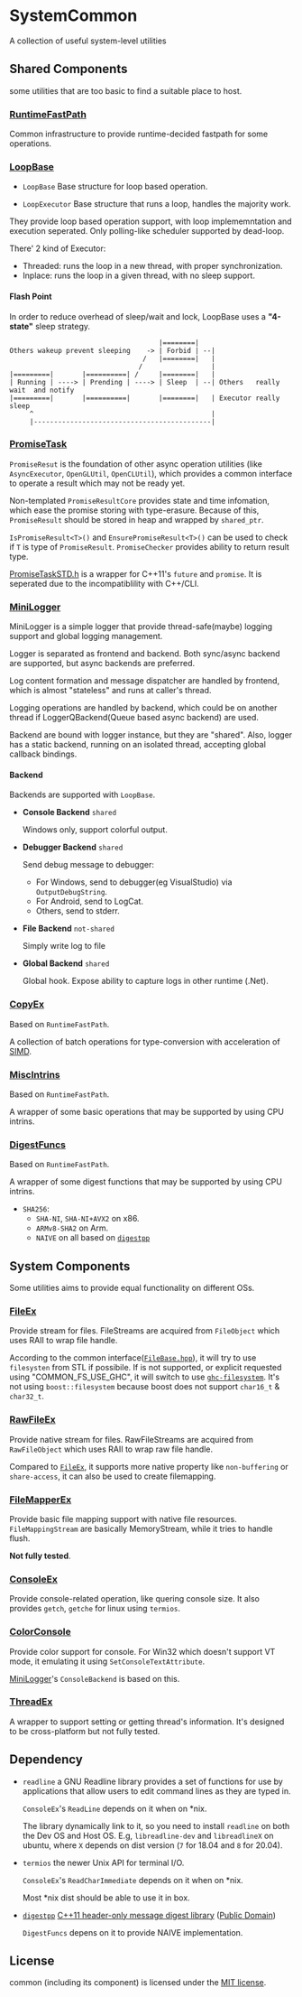 # SystemCommon

A collection of useful system-level utilities

## Shared Components

some utilities that are too basic to find a suitable place to host.

### [RuntimeFastPath](./RuntimeFastPath.h)

Common infrastructure to provide runtime-decided fastpath for some operations.

### [LoopBase](./LoopBase.h)

* `LoopBase`    Base structure for loop based operation.

* `LoopExecutor`    Base structure that runs a loop, handles the majority work.

They provide loop based operation support, with loop implememntation and execution seperated. Only polling-like scheduler supported by dead-loop.

There' 2 kind of Executor:

* Threaded: runs the loop in a new thread, with proper synchronization.
* Inplace:  runs the loop in a given thread, with no sleep support.

#### Flash Point

In order to reduce overhead of sleep/wait and lock, LoopBase uses a **"4-state"** sleep strategy.

```
                                     |========|
Others wakeup prevent sleeping    -> | Forbid | --|
                                 /   |========|   |
                                /                 |
|=========|       |==========| /     |========|   |
| Running | ----> | Prending | ----> | Sleep  | --| Others   really wait  and notify
|=========|       |==========|       |========|   | Executor really sleep
     ^                                            |
     |--------------------------------------------|
```

### [PromiseTask](./PromiseTask.h)

`PromiseResut` is the foundation of other async operation utilities (like `AsyncExecutor`, `OpenGLUtil`, `OpenCLUtil`), which provides a common interface to operate a result which may not be ready yet.

Non-templated `PromiseResultCore` provides state and time infomation, which ease the promise storing with type-erasure. Because of this, `PromiseResult` should be stored in heap and wrapped by `shared_ptr`.

`IsPromiseResult<T>()` and `EnsurePromiseResult<T>()` can be used to check if `T` is type of `PromiseResult`. `PromiseChecker` provides ability to return result type.

[PromiseTaskSTD.h](PromiseTaskSTD.h) is a wrapper for C++11's `future` and `promise`. It is seperated due to the incompatiblility with C++/CLI.

### [MiniLogger](./MiniLogger.h)

MiniLogger is a simple logger that provide thread-safe(maybe) logging support and global logging management.

Logger is separated as frontend and backend. Both sync/async backend are supported, but async backends are preferred.

Log content formation and message dispatcher are handled by frontend, which is almost "stateless" and runs at caller's thread.

Logging operations are handled by backend, which could be on another thread if LoggerQBackend(Queue based async backend) are used.

Backend are bound with logger instance, but they are "shared". Also, logger has a static backend, running on an isolated thread, accepting global callback bindings.

#### Backend

Backends are supported with `LoopBase`.

* **Console Backend** `shared`
  
  Windows only, support colorful output.

* **Debugger Backend** `shared`
  
  Send debug message to debugger:
  * For Windows, send to debugger(eg VisualStudio) via `OutputDebugString`.
  * For Android, send to LogCat.
  * Others, send to stderr.

* **File Backend** `not-shared`
  
  Simply write log to file

* **Global Backend** `shared`
  
  Global hook. Expose ability to capture logs in other runtime (.Net).

### [CopyEx](./CopyEx.h) 

Based on `RuntimeFastPath`.

A collection of batch operations for type-conversion with acceleration of [SIMD](../common/simd). 

### [MiscIntrins](./MiscIntrins.h)

Based on `RuntimeFastPath`.

A wrapper of some basic operations that may be supported by using CPU intrins. 

### [DigestFuncs](./MiscIntrins.h)

Based on `RuntimeFastPath`.

A wrapper of some digest functions that may be supported by using CPU intrins.

* `SHA256`: 
  * `SHA-NI`, `SHA-NI+AVX2` on x86.
  * `ARMv8-SHA2` on Arm.
  * `NAIVE` on all based on [`digestpp`](../3rdParty/digestpp)

## System Components

Some utilities aims to provide equal functionality on different OSs.

### [FileEx](./FileEx.h)

Provide stream for files. FileStreams are acquired from `FileObject` which uses RAII to wrap file handle.

According to the common interface([`FileBase.hpp`](../common/FileBase.hpp)), it will try to use `filesysten` from STL if possibile. If is not supported, or explicit requested using "COMMON_FS_USE_GHC", it will switch to use [`ghc-filesystem`](https://github.com/gulrak/filesystem).
It's not using `boost::filesystem` because boost does not support `char16_t` & `char32_t`.

### [RawFileEx](./RawFileEx.h)

Provide native stream for files. RawFileStreams are acquired from `RawFileObject` which uses RAII to wrap raw file handle.

Compared to [`FileEx`](./FileEx.h), it supports more native property like `non-buffering` or `share-access`, it can also be used to create filemapping.

### [FileMapperEx](./FileMapperEx.h)

Provide basic file mapping support with native file resources. `FileMappingStream` are basically MemoryStream, while it tries to handle flush.

**Not fully tested**.

### [ConsoleEx](./ConsoleEx.h)

Provide console-related operation, like quering console size. It also provides `getch`, `getche` for linux using `termios`.

### [ColorConsole](./ColorConsole.h)

Provide color support for console. For Win32 which doesn't support VT mode, it emulating it using `SetConsoleTextAttribute`.

[MiniLogger](./MiniLogger.cpp)'s `ConsoleBackend` is based on this.

### [ThreadEx](./ThreadEx.h)

A wrapper to support setting or getting thread's information. It's designed to be cross-platform but not fully tested.

## Dependency

* `readline` a GNU Readline library provides a set of functions for use by applications that allow users to edit command lines as they are typed in.

  `ConsoleEx`'s `ReadLine` depends on it when on *nix.

  The library dynamically link to it, so you need to install `readline` on both the Dev OS and Host OS. E.g, `libreadline-dev` and `libreadlineX` on ubuntu, where `X` depends on dist version (`7` for 18.04 and `8` for 20.04).

* `termios` the newer Unix API for terminal I/O.
  
  `ConsoleEx`'s `ReadCharImmediate` depends on it when on *nix.
  
  Most *nix dist should be able to use it in box.

* [`digestpp`](../3rdParty/digestpp) [C++11 header-only message digest library](https://github.com/kerukuro/digestpp) ([Public Domain](../3rdParty/digestpp/LICENSE))

  `DigestFuncs` depens on it to provide NAIVE implementation.

## License

common (including its component) is licensed under the [MIT license](../License.txt).